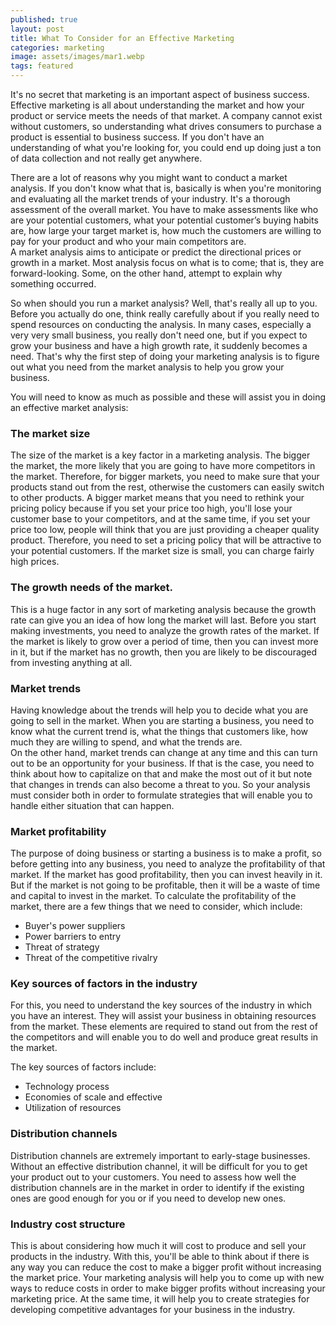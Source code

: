 ```yaml
---
published: true
layout: post
title: What To Consider for an Effective Marketing
categories: marketing
image: assets/images/mar1.webp
tags: featured
---
```


It's no secret that marketing is an important aspect of business success. Effective marketing is all about understanding the market and how your product or service meets the needs of that market. A company cannot exist without customers, so understanding what drives consumers to purchase a product is essential to business success. If you don't have an understanding of what you're looking for, you could end up doing just a ton of data collection and not really get anywhere.

There are a lot of reasons why you might want to conduct a market analysis. If you don't know what that is, basically is when you're monitoring and evaluating all the market trends of your industry. It's a thorough assessment of the overall market. You have to make assessments like who are your potential customers, what your potential customer’s buying habits are, how large your target market is, how much the customers are willing to pay for your product and who your main competitors are.  
A market analysis aims to anticipate or predict the directional prices or growth in a market. Most analysis focus on what is to come; that is, they are forward-looking. Some, on the other hand, attempt to explain why something occurred.

So when should you run a market analysis? Well, that's really all up to you. Before you actually do one, think really carefully about if you really need to spend resources on conducting the analysis. In many cases, especially a very very small business, you really don't need one, but if you expect to grow your business and have a high growth rate, it suddenly becomes a need. That's why the first step of doing your marketing analysis is to figure out what you need from the market analysis to help you grow your business.  

You will need to know as much as possible and these will assist you in doing an effective market analysis:

### The market size  
The size of the market is a key factor in a marketing analysis. The bigger the market, the more likely that you are going to have more competitors in the market. Therefore, for bigger markets, you need to make sure that your products stand out from the rest, otherwise the customers can easily switch to other products. A bigger market means that you need to rethink your pricing policy because if you set your price too high, you'll lose your customer base to your competitors, and at the same time, if you set your price too low, people will think that you are just providing a cheaper quality product. Therefore, you need to set a pricing policy that will be attractive to your potential customers. If the market size is small, you can charge fairly high prices.

### The growth needs of the market.  
This is a huge factor in any sort of marketing analysis because the growth rate can give you an idea of how long the market will last. Before you start making investments, you need to analyze the growth rates of the market. If the market is likely to grow over a period of time, then you can invest more in it, but if the market has no growth, then you are likely to be discouraged from investing anything at all.

### Market trends  
Having knowledge about the trends will help you to decide what you are going to sell in the market. When you are starting a business, you need to know what the current trend is, what the things that customers like, how much they are willing to spend, and what the trends are.  
On the other hand, market trends can change at any time and this can turn out to be an opportunity for your business. If that is the case, you need to think about how to capitalize on that and make the most out of it but note that changes in trends can also become a threat to you. So your analysis must consider both in order to formulate strategies that will enable you to handle either situation that can happen.

### Market profitability  
The purpose of doing business or starting a business is to make a profit, so before getting into any business, you need to analyze the profitability of that market. If the market has good profitability, then you can invest heavily in it. But if the market is not going to be profitable, then it will be a waste of time and capital to invest in the market. To calculate the profitability of the market, there are a few things that we need to consider, which include:

-  Buyer's power suppliers 
-  Power barriers to entry 
-  Threat of strategy 
-  Threat of the competitive rivalry


### Key sources of factors in the industry  
For this, you need to understand the key sources of the industry in which you have an interest. They will assist your business in obtaining resources from the market. These elements are required to stand out from the rest of the competitors and will enable you to do well and produce great results in the market.  

The key sources of factors include:

-  Technology process
-  Economies of scale and effective
-  Utilization of resources

### Distribution channels  
Distribution channels are extremely important to early-stage businesses. Without an effective distribution channel, it will be difficult for you to get your product out to your customers. You need to assess how well the distribution channels are in the market in order to identify if the existing ones are good enough for you or if you need to develop new ones.

### Industry cost structure  
This is about considering how much it will cost to produce and sell your products in the industry. With this, you'll be able to think about if there is any way you can reduce the cost to make a bigger profit without increasing the market price. Your marketing analysis will help you to come up with new ways to reduce costs in order to make bigger profits without increasing your marketing price. At the same time, it will help you to create strategies for developing competitive advantages for your business in the industry.
